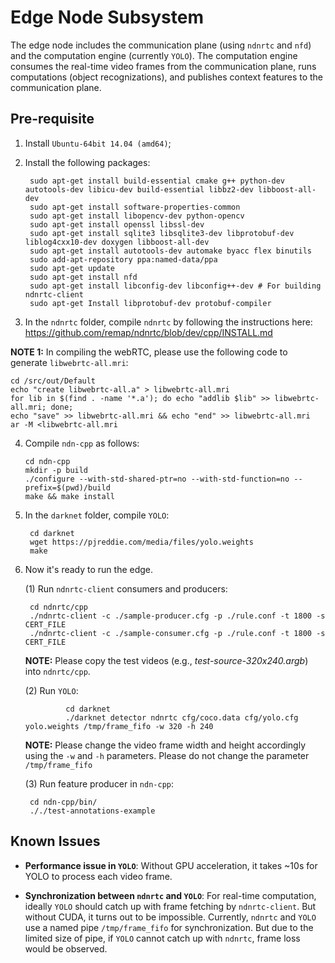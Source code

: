 # Edge Node Subsystem

The edge node includes the communication plane (using `ndnrtc` and `nfd`) and the computation engine (currently `YOLO`). The computation engine consumes the real-time video frames from the communication plane, runs computations (object recognizations), and publishes context features to the communication plane. 

## Pre-requisite
1. Install `Ubuntu-64bit 14.04 (amd64)`;
2. Install the following packages:

		sudo apt-get install build-essential cmake g++ python-dev autotools-dev libicu-dev build-essential libbz2-dev libboost-all-dev
		sudo apt-get install software-properties-common
		sudo apt-get install libopencv-dev python-opencv
		sudo apt-get install openssl libssl-dev
		sudo apt-get install sqlite3 libsqlite3-dev libprotobuf-dev liblog4cxx10-dev doxygen libboost-all-dev
		sudo apt-get install autotools-dev automake byacc flex binutils
		sudo add-apt-repository ppa:named-data/ppa
		sudo apt-get update
		sudo apt-get install nfd
		sudo apt-get install libconfig-dev libconfig++-dev # For building ndnrtc-client
		sudo apt-get Install libprotobuf-dev protobuf-compiler

3. In the `ndnrtc` folder, compile `ndnrtc` by following the instructions here: <https://github.com/remap/ndnrtc/blob/dev/cpp/INSTALL.md>

**NOTE 1:** In compiling the webRTC, please use the following code to generate `libwebrtc-all.mri`:

	cd /src/out/Default
	echo "create libwebrtc-all.a" > libwebrtc-all.mri
	for lib in $(find . -name '*.a'); do echo "addlib $lib" >> libwebrtc-all.mri; done;
	echo "save" >> libwebrtc-all.mri && echo "end" >> libwebrtc-all.mri
	ar -M <libwebrtc-all.mri

4.  Compile `ndn-cpp` as follows:

		cd ndn-cpp	
		mkdir -p build
		./configure --with-std-shared-ptr=no --with-std-function=no --prefix=$(pwd)/build
		make && make install

5. In the `darknet` folder, compile `YOLO`:

		cd darknet
		wget https://pjreddie.com/media/files/yolo.weights
		make

6. Now it's ready to run the edge. 

	(1) Run `ndnrtc-client` consumers and producers:
	
		cd ndnrtc/cpp
		./ndnrtc-client -c ./sample-producer.cfg -p ./rule.conf -t 1800 -s CERT_FILE
		./ndnrtc-client -c ./sample-consumer.cfg -p ./rule.conf -t 1800 -s CERT_FILE

	**NOTE:** Please copy the test videos (e.g., *test-source-320x240.argb*) into `ndnrtc/cpp`.
		
	(2) Run `YOLO`:

                cd darknet
                ./darknet detector ndnrtc cfg/coco.data cfg/yolo.cfg  yolo.weights /tmp/frame_fifo -w 320 -h 240

	**NOTE:** Please change the video frame width and height accordingly using the `-w` and `-h` parameters. Please do not  change the parameter `/tmp/frame_fifo`

	(3) Run feature producer in `ndn-cpp`:

		cd ndn-cpp/bin/
		././test-annotations-example

## Known Issues

- **Performance issue in `YOLO`**: Without GPU acceleration, it takes ~10s for YOLO to process each video frame. 

- **Synchronization between `ndnrtc` and `YOLO`**: For real-time computation, ideally `YOLO` should catch up with frame fetching by `ndnrtc-client`. But without CUDA, it turns out to be impossible. Currently, `ndnrtc` and `YOLO` use a named pipe `/tmp/frame_fifo` for synchronization. But due to the limited size of pipe, if `YOLO` cannot catch up with `ndnrtc`, frame loss would be observed. 


